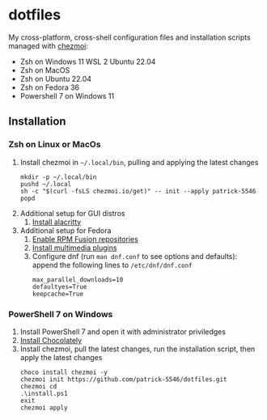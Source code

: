 # dotfiles

My cross-platform, cross-shell configuration files and installation scripts managed with [chezmoi](https://www.chezmoi.io/):
- Zsh on Windows 11 WSL 2 Ubuntu 22.04
- Zsh on MacOS
- Zsh on Ubuntu 22.04
- Zsh on Fedora 36
- Powershell 7 on Windows 11

## Installation
### Zsh on Linux or MacOs
1. Install chezmoi in `~/.local/bin`, pulling and applying the latest changes
    ```
    mkdir -p ~/.local/bin
    pushd ~/.local
    sh -c "$(curl -fsLS chezmoi.io/get)" -- init --apply patrick-5546
    popd
    ```
2. Additional setup for GUI distros
    1. [Install alacritty](https://github.com/alacritty/alacritty/blob/master/INSTALL.md)
4. Additional setup for Fedora
    1. [Enable RPM Fusion repositories](https://docs.fedoraproject.org/en-US/quick-docs/setup_rpmfusion/)
    2. [Install multimedia plugins](https://docs.fedoraproject.org/en-US/quick-docs/assembly_installing-plugins-for-playing-movies-and-music/)
    3. Configure dnf (run `man dnf.conf` to see options and defaults): append the following lines to `/etc/dnf/dnf.conf`
        ```
        max_parallel_downloads=10
        defaultyes=True
        keepcache=True
        ```

### PowerShell 7 on Windows
1. Install PowerShell 7 and open it with administrator priviledges
2. [Install Chocolately](https://docs.chocolatey.org/en-us/choco/setup)
3. Install chezmoi, pull the latest changes, run the installation script, then apply the latest changes
    ```
    choco install chezmoi -y
    chezmoi init https://github.com/patrick-5546/dotfiles.git
    chezmoi cd
    .\install.ps1
    exit
    chezmoi apply
    ```
